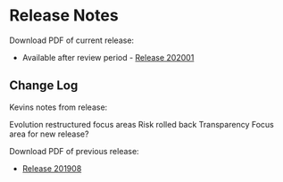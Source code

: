 # Release Notes

Download PDF of current release:
- Available after review period - [Release 202001]()




## Change Log

Kevins notes from release:

Evolution restructured focus areas
Risk rolled back Transparency Focus area for new release?


Download PDF of previous release:
- [Release 201908](https://chaoss.github.io/website/release/201908/CHAOSS-Metrics-Release-201908.pdf)
